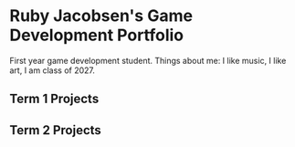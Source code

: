 # Ruby Jacobsen's Game Development Portfolio
First year game development student.
Things about me:
I like music,
I like art,
I am class of 2027.
## Term 1 Projects

## Term 2 Projects
